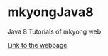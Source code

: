# mkyongJava8
Java 8 Tutorials of mkyong web

[Link to the webpage](http://www.mkyong.com/tutorials/java-8-tutorials/)